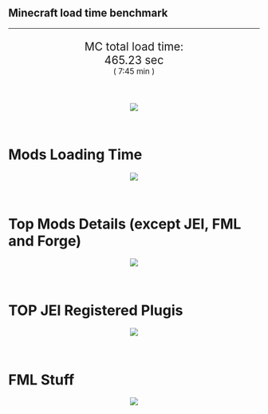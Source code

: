 ## Minecraft load time benchmark


---

<p align="center" style="font-size:160%;">
MC total load time:<br>
465.23 sec
<br>
<sup><sub>(
7:45 min
)</sub></sup>
</p>

<br>


<p align="center">
<img src="https://quickchart.io/chart?w=400&h=30&c={
  type: 'horizontalBar',
  data: {
    datasets: [
      {label:      'MODS:', data: [301.85]},
      {label: 'FML stuff:', data: [163.37]}
    ]
  },
  options: {
    scales: {
      xAxes: [{display: false,stacked: true}],
      yAxes: [{display: false,stacked: true}],
    },
    elements: {rectangle: {borderWidth: 2}},
    legend: {display: false,},
    plugins: {datalabels: {color: 'white',formatter: (value, context) =>
      [context.dataset.label, value].join(' ')
    }}
  }
}"/>
</p>

<br>

# Mods Loading Time
<p align="center">
<img src="https://quickchart.io/chart?w=400&h=300&c={
  type: 'outlabeledPie',
  options: {
    cutoutPercentage: 25,
    plugins: {
      legend: !1,
      outlabels: {
        stretch: 5,
        padding: 1,
        text: (v,i)=>[
          v.labels[v.dataIndex],' ',
          (v.percent*1000|0)/10,
          String.fromCharCode(37)].join('')
      }
    }
  },
  data: {...
`
436e17  28.16s Had Enough Items;
3C6315  15.75s Had Enough Items (Plugins);
813e81  12.36s OpenComputers;
516fa8  10.58s Ender IO;
5161a8   0.09s CraftTweaker2;
495797   9.85s CraftTweaker2 (Script Loading);
8f3087   9.26s Forge Mod Loader;
8f304e   6.95s Astral Sorcery;
a651a8   6.14s IndustrialCraft 2;
cd922c   6.07s NuclearCraft;
8c2ccd   5.43s Immersive Engineering;
213664   5.15s Forestry;
6e175e   5.07s Recurrent Complex;
436e17   4.31s Integrated Dynamics;
649e21   4.24s OpenBlocks;
8f6c30   4.19s Dynamic Surroundings;
8f4d30   4.09s Open Terrain Generator;
216364   4.01s Thermal Expansion;
a86e51   3.95s Extra Utilities 2;
308f53   3.87s Village Names;
308f7e   3.39s Quark: RotN Edition;
ba3eb8   3.26s Cyclic;
444444  77.22s 43 Other mods;
333333  61.47s 179 'Fast' mods (load 1.0s - 0.1s);
222222   7.03s 206 'Instant' mods (load %3C 0.1s)
`
    .split(';').reduce((a, l) => {
      l.match(/(\w{6}) *(\d*\.\d*)s (.*)/)
      .slice(1).map((a, i) => [[String.fromCharCode(35),a].join(''), parseFloat(a), a][i])
      .forEach((s, i) => 
        [a.datasets[0].backgroundColor, a.datasets[0].data, a.labels][i].push(s)
      );
      return a
    }, {
      labels: [],
      datasets: [{
        backgroundColor: [],
        data: [],
        borderColor: 'rgba(22,22,22,0.3)',
        borderWidth: 1
      }]
    })
  }
}"/>
</p>

<br>

# Top Mods Details (except JEI, FML and Forge)
<p align="center">
<img src="https://quickchart.io/chart?w=400&h=450&c={
  options: {
    scales: {
      xAxes: [{stacked: true}],
      yAxes: [{stacked: true}],
    },
    plugins: {
      datalabels: {
        anchor: 'end',
        align: 'top',
        color: 'white',
        backgroundColor: 'rgba(46, 140, 171, 0.6)',
        borderColor: 'rgba(41, 168, 194, 1.0)',
        borderWidth: 0.5,
        borderRadius: 3,
        padding: 0,
        font: {size:10},
        formatter: (v,ctx) => 
          ctx.datasetIndex!=ctx.chart.data.datasets.length-1 ? null
            : [((ctx.chart.data.datasets.reduce((a,b)=>a- -b.data[ctx.dataIndex],0)*10)|0)/10,'s'].join('')
      },
      colorschemes: {
        scheme: 'office.Damask6'
      }
    }
  },
  type: 'bar',
  data: {...(() => {
    let a = { labels: [], datasets: [] };
`
1: Construction;
2: Loading Resources;
3: PreInitialization;
4: Initialization;
5: InterModComms$IMC;
6: PostInitialization;
7: LoadComplete;
8: ModIdMapping
`
    .split(';')
      .map(l => l.match(/\d: (.*)/).slice(1))
      .forEach(([name]) => a.datasets.push({ label: name, data: [] }));
`
                          1      2      3      4      5      6      7      8  ;
OpenComputers         |  0.18|  0.02|  8.69|  3.26|  0.21|  0.00|  0.00|  0.00;
Ender IO              |  1.61|  0.01|  3.86|  0.58|  3.30|  0.14|  0.00|  1.09;
CraftTweaker2         |  0.68|  0.00|  4.46|  0.01|  0.00|  4.77|  0.02|  0.00;
Astral Sorcery        |  0.22|  0.01|  4.67|  1.49|  0.00|  0.57|  0.00|  0.00;
IndustrialCraft 2     |  0.77|  0.02|  4.14|  0.95|  0.00|  0.26|  0.00|  0.00;
NuclearCraft          |  0.56|  0.01|  4.31|  0.44|  0.00|  0.70|  0.00|  0.06;
Immersive Engineering |  0.81|  0.01|  1.14|  1.10|  0.00|  2.38|  0.00|  0.00;
Forestry              |  0.41|  0.01|  3.25|  1.19|  0.00|  0.29|  0.00|  0.00;
Recurrent Complex     |  0.32|  0.00|  0.71|  0.92|  0.00|  3.13|  0.00|  0.00;
Integrated Dynamics   |  0.24|  0.01|  4.02|  0.05|  0.00|  0.00|  0.00|  0.00;
OpenBlocks            |  0.28|  0.00|  3.70|  0.10|  0.00|  0.16|  0.00|  0.00;
Dynamic Surroundings  |  0.54|  0.00|  0.23|  0.13|  0.00|  0.03|  3.25|  0.00
`
    .split(';').slice(1)
      .map(l => l.split('|').map(s => s.trim()))
      .forEach(([name, ...arr], i) => {
        a.labels.push(name);
        arr.forEach((v, j) => a.datasets[j].data[i] = v)
      }); return a
  })()}
}"/>
</p>

<br>

# TOP JEI Registered Plugis
<p align="center">
<img src="https://quickchart.io/chart?w=700&c={
  options: {
    elements: { rectangle: { borderWidth: 1 } },
    legend: false
  },
  type: 'horizontalBar',
    data: {...(() => {
      let a = {
        labels: [], datasets: [{
          backgroundColor: 'rgba(0, 99, 132, 0.5)',
          borderColor: 'rgb(0, 99, 132)',
          data: []
        }]
      };
`
  2.24: cofh.thermalexpansion.plugins.jei.JEIPluginTE;
  1.34: jeresources.jei.JEIConfig;
  1.26: com.github.sokyranthedragon.mia.integrations.jer.JeiJerIntegration$1;
  1.20: com.rwtema.extrautils2.crafting.jei.XUJEIPlugin;
  0.86: ic2.jeiIntegration.SubModule;
  0.77: mezz.jei.plugins.vanilla.VanillaPlugin;
  0.76: crazypants.enderio.machines.integration.jei.MachinesPlugin;
  0.64: knightminer.tcomplement.plugin.jei.JEIPlugin;
  0.59: com.buuz135.thaumicjei.ThaumcraftJEIPlugin;
  0.50: nc.integration.jei.NCJEI;
  0.49: com.buuz135.industrial.jei.JEICustomPlugin;
  0.39: crazypants.enderio.base.integration.jei.JeiPlugin;
  0.25: net.bdew.jeibees.BeesJEIPlugin;
  0.23: ninjabrain.gendustryjei.GendustryJEIPlugin;
  0.20: forestry.factory.recipes.jei.FactoryJeiPlugin;
  4.02: Other 124 Plugins
`
        .split(';')
        .map(l => l.split(':'))
        .forEach(([time, name]) => {
          a.labels.push(name);
          a.datasets[0].data.push(time)
        })
        ; return a
    })()
  }
}"/>
</p>

<br>

# FML Stuff
<p align="center">
<img src="https://quickchart.io/chart?w=500&h=400&c={
  options: {
    rotation: Math.PI,
    cutoutPercentage: 55,
    plugins: {
      legend: !1,
      outlabels: {
        stretch: 5,
        padding: 1,
        text: (v)=>v.labels
      },
      doughnutlabel: {
        labels: [
          {
            text: 'FML stuff:',
            color: 'rgba(128, 128, 128, 0.5)',
            font: {size: 18}
          },
          {
            text: [163.37,'s'].join(''),
            color: 'rgba(128, 128, 128, 1)',
            font: {size: 22}
          }
        ]
      },
    }
  },
  type: 'outlabeledPie',
  data: {...(() => {
    let a = {
      labels: [],
      datasets: [{
        backgroundColor: [],
        data: [],
        borderColor: 'rgba(22,22,22,0.3)',
        borderWidth: 2
      }]
    };
`
993A00   1.19s Loading sounds;
994400   1.25s Loading Resource - SoundHandler;
994F00   2.08s Applying remove recipe actions;
995900   0.14s Applying remove furnace recipe actions;
996300   0.76s Indexing ingredients;
996D00   8.46s Indexing ingredients;
444444 149.49s Other
`
    .split(';')
      .map(l => l.match(/(\w{6}) *(\d*\.\d*)s (.*)/))
      .forEach(([, col, time, name]) => {
        a.labels.push([name, ' ', time, 's'].join(''));
        a.datasets[0].data.push(parseFloat(time));
        a.datasets[0].backgroundColor.push([String.fromCharCode(35), col].join(''))
      })
      ; return a
  })()}
}"/>
</p>

<br>
